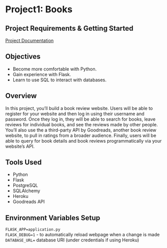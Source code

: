 # Project1: Books

## Project Requirements & Getting Started
[Project Documentation](https://docs.cs50.net/web/2018/x/projects/1/project1.html)

## Objectives
* Become more comfortable with Python.
* Gain experience with Flask.
* Learn to use SQL to interact with databases.

## Overview
In this project, you’ll build a book review website. Users will be able to register for your website and then log in using their username and password. Once they log in, they will be able to search for books, leave reviews for individual books, and see the reviews made by other people. You’ll also use the a third-party API by Goodreads, another book review website, to pull in ratings from a broader audience. Finally, users will be able to query for book details and book reviews programmatically via your website’s API.

## Tools Used
* Python
* Flask
* PostgreSQL
* SQLAlchemy
* Heroku
* Goodreads API

## Environment Variables Setup
`FLASK_APP=application.py`\
`FLASK_DEBUG=1` - to automatically reload webpage when a change is made\
`DATABASE_URL=` database URI (under credentials if using Heroku)
